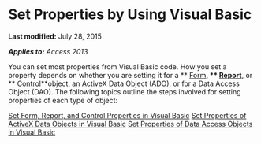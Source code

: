 
# Set Properties by Using Visual Basic

 **Last modified:** July 28, 2015

 _**Applies to:** Access 2013_

You can set most properties from Visual Basic code. How you set a property depends on whether you are setting it for a  ** [Form](72ef9219-142b-b690-b696-3eba9a5d4522.md)**,  ** [Report](6f77c1b4-a9ce-7caa-204c-fe0755c6f9df.md)**, or  ** [Control](ce2362e5-4390-590e-06c0-6f27e8d988cd.md)**object, an ActiveX Data Object (ADO), or for a Data Access Object (DAO). The following topics outline the steps involved for setting properties of each type of object:

 [Set Form, Report, and Control Properties in Visual Basic](http://msdn.microsoft.com/library/1f5b5f6b-b424-f35e-4add-21c45b5d74c4%28Office.15%29.aspx)
 [Set Properties of ActiveX Data Objects in Visual Basic](http://msdn.microsoft.com/library/24feff9d-82ae-5640-d9a0-203a6af0eca6%28Office.15%29.aspx)
 [Set Properties of Data Access Objects in Visual Basic](http://msdn.microsoft.com/library/8942307f-950d-f39d-cab2-ba4fa387b438%28Office.15%29.aspx)
